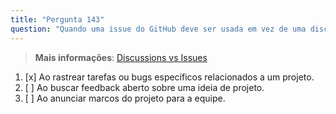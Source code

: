 ```yaml
---
title: "Pergunta 143"
question: "Quando uma issue do GitHub deve ser usada em vez de uma discussão?"
---
```


> **Mais informações**: [Discussions vs Issues](https://docs.github.com/en/discussions/collaborating-with-your-community-using-discussions/about-discussions#discussions-and-issues)  
1. [x] Ao rastrear tarefas ou bugs específicos relacionados a um projeto.  
1. [ ] Ao buscar feedback aberto sobre uma ideia de projeto.  
1. [ ] Ao anunciar marcos do projeto para a equipe.  
